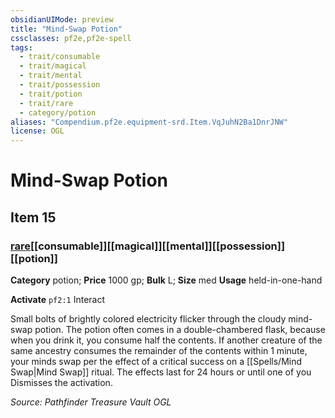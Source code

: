 ```yaml
---
obsidianUIMode: preview
title: "Mind-Swap Potion"
cssclasses: pf2e,pf2e-spell
tags:
  - trait/consumable
  - trait/magical
  - trait/mental
  - trait/possession
  - trait/potion
  - trait/rare
  - category/potion
aliases: "Compendium.pf2e.equipment-srd.Item.VqJuhN2Ba1DnrJNW"
license: OGL
---
```

# Mind-Swap Potion
## Item 15
### [rare](rare "Rare Rarity Trait")[[consumable]][[magical]][[mental]][[possession]][[potion]]

**Category** potion; 
**Price** 1000 gp; 
**Bulk** L; **Size** med
**Usage** held-in-one-hand

**Activate** `pf2:1` Interact

Small bolts of brightly colored electricity flicker through the cloudy mind-swap potion. The potion often comes in a double-chambered flask, because when you drink it, you consume half the contents. If another creature of the same ancestry consumes the remainder of the contents within 1 minute, your minds swap per the effect of a critical success on a [[Spells/Mind Swap|Mind Swap]] ritual. The effects last for 24 hours or until one of you Dismisses the activation.

*Source: Pathfinder Treasure Vault*
*OGL*